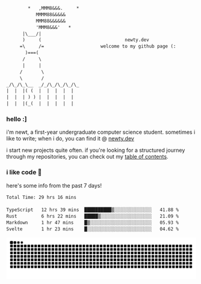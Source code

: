 ```txt
        *   ,MMM8&&&.     *
           MMMM88&&&&&
           MMM88&&&&&&
           'MMM8&&&'   *
      |\___/|
      )     (                               newty.dev
     =\     /=                     welcome to my github page (:
       )===(
      /     \
      |     |
     /       \
     \       /
_/\_/\_\__  _/_/\_/\_/\_/\_
|  |  |( (  |  |  |  |  |
|  |  | ) ) |  |  |  |  |
|  |  |(_(  |  |  |  |  |
```

### hello :]

i'm newt, a first-year undergraduate computer science student. sometimes i like to write; when i do, you can find it @ [newty.dev](https://newty.dev)

i start new projects quite often. if you're looking for a structured journey through my repositories, you can check out my [table of contents](https://github.com/isitreallyalive/toc).

### i like code 🦊

here's some info from the past 7 days!

<!--START_SECTION:waka-->

```txt
Total Time: 29 hrs 16 mins

TypeScript   12 hrs 39 mins  ██████████▒░░░░░░░░░░░░░░   41.88 %
Rust         6 hrs 22 mins   █████▒░░░░░░░░░░░░░░░░░░░   21.09 %
Markdown     1 hr 47 mins    █▒░░░░░░░░░░░░░░░░░░░░░░░   05.93 %
Svelte       1 hr 23 mins    █░░░░░░░░░░░░░░░░░░░░░░░░   04.62 %
```

<!--END_SECTION:waka-->

![snake commit graph](https://raw.githubusercontent.com/isitreallyalive/isitreallyalive/refs/heads/snake/ctp-mocha-mauve.svg)

